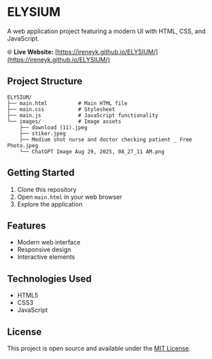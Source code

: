 # ELYSIUM

A web application project featuring a modern UI with HTML, CSS, and JavaScript.

🌐 **Live Website:** [https://ireneyk.github.io/ELYSIUM/](https://ireneyk.github.io/ELYSIUM/)

## Project Structure

```
ELYSIUM/
├── main.html          # Main HTML file
├── main.css           # Stylesheet
├── main.js            # JavaScript functionality
└── images/            # Image assets
    ├── download (11).jpeg
    ├── stiker.jpeg
    ├── Medium shot nurse and doctor checking patient _ Free Photo.jpeg
    └── ChatGPT Image Aug 29, 2025, 08_27_11 AM.png
```

## Getting Started

1. Clone this repository
2. Open `main.html` in your web browser
3. Explore the application

## Features

- Modern web interface
- Responsive design
- Interactive elements

## Technologies Used

- HTML5
- CSS3
- JavaScript

## License

This project is open source and available under the [MIT License](LICENSE). 